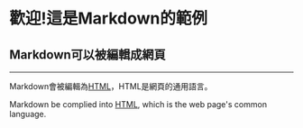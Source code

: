 # 歡迎!這是Markdown的範例

## Markdown可以被編輯成網頁

___

Markdown會被編輯為[HTML](https://zh.wikipedia.org/wiki/HTML)，HTML是網頁的通用語言。

Markdown be complied into [HTML](https://zh.wikipedia.org/wiki/HTML), which is the web page's common language.

